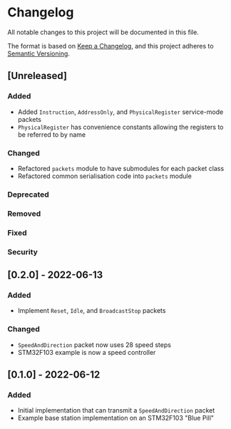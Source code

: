 # Changelog
All notable changes to this project will be documented in this file.

The format is based on [Keep a Changelog](https://keepachangelog.com/en/1.0.0/),
and this project adheres to [Semantic Versioning](https://semver.org/spec/v2.0.0.html).

## [Unreleased]
### Added
* Added `Instruction`, `AddressOnly`, and `PhysicalRegister` service-mode packets
* `PhysicalRegister` has convenience constants allowing the registers to be
referred to by name
### Changed
* Refactored `packets` module to have submodules for each packet class
* Refactored common serialisation code into `packets` module
### Deprecated
### Removed
### Fixed
### Security

## [0.2.0] - 2022-06-13
### Added
* Implement `Reset`, `Idle`, and `BroadcastStop` packets
### Changed
* `SpeedAndDirection` packet now uses 28 speed steps
* STM32F103 example is now a speed controller

## [0.1.0] - 2022-06-12
### Added
* Initial implementation that can transmit a `SpeedAndDirection` packet
* Example base station implementation on an STM32F103 "Blue Pill"
